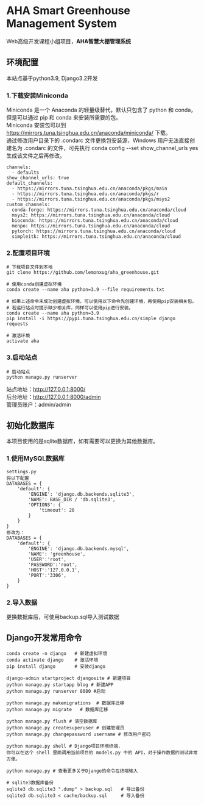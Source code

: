 # AHA Smart Greenhouse Management System
Web高级开发课程小组项目，**AHA智慧大棚管理系统**
## 环境配置
本站点基于python3.9, Django3.2开发
### 1.下载安装Miniconda
Miniconda 是一个 Anaconda 的轻量级替代，默认只包含了 python 和 conda，但是可以通过 pip 和 conda 来安装所需要的包。   
Miniconda 安装包可以到 https://mirrors.tuna.tsinghua.edu.cn/anaconda/miniconda/ 下载。   
通过修改用户目录下的 .condarc 文件更换包安装源，Windows 用户无法直接创建名为 .condarc 的文件，可先执行 conda config --set show_channel_urls yes 生成该文件之后再修改。   
```
channels:
  - defaults
show_channel_urls: true
default_channels:
  - https://mirrors.tuna.tsinghua.edu.cn/anaconda/pkgs/main
  - https://mirrors.tuna.tsinghua.edu.cn/anaconda/pkgs/r
  - https://mirrors.tuna.tsinghua.edu.cn/anaconda/pkgs/msys2
custom_channels:
  conda-forge: https://mirrors.tuna.tsinghua.edu.cn/anaconda/cloud
  msys2: https://mirrors.tuna.tsinghua.edu.cn/anaconda/cloud
  bioconda: https://mirrors.tuna.tsinghua.edu.cn/anaconda/cloud
  menpo: https://mirrors.tuna.tsinghua.edu.cn/anaconda/cloud
  pytorch: https://mirrors.tuna.tsinghua.edu.cn/anaconda/cloud
  simpleitk: https://mirrors.tuna.tsinghua.edu.cn/anaconda/cloud
```
### 2.配置项目环境
```
# 下载项目文件到本地
git clone https://github.com/lemonxug/aha_greenhouse.git

# 使用conda创建虚拟环境
conda create --name aha python=3.9 --file requirements.txt

# 如果上述命令未成功创建虚拟环境，可以使用以下命令先创建环境，再使用pip安装相关包。
# 若运行站点时提示缺少相关库，同样可以使用pip进行安装。
conda create --name aha python=3.9
pip install -i https://pypi.tuna.tsinghua.edu.cn/simple django requests

# 激活环境
activate aha
```
### 3.启动站点
```
# 启动站点
python manage.py runserver
```
站点地址：http://127.0.0.1:8000/     
后台地址：http://127.0.0.1:8000/admin    
管理员账户：admin/admin   

## 初始化数据库
本项目使用的是sqlite数据库，如有需要可以更换为其他数据库。
### 1.使用MySQL数据库
```
settings.py
将以下配置
DATABASES = {
    'default': {
        'ENGINE': 'django.db.backends.sqlite3',
        'NAME': BASE_DIR / 'db.sqlite3',
        'OPTIONS': {
            'timeout': 20
        }
    }
}
修改为：
DATABASES = {
    'default': {
        'ENGINE': 'django.db.backends.mysql',
        'NAME': 'greenhouse',
        'USER':'root',
        'PASSWORD':'root',
        'HOST':'127.0.0.1',
        'PORT':'3306',
    }
}
```
### 2.导入数据
更换数据库后，可使用backup.sql导入测试数据
   
## Django开发常用命令
```
conda create -n django   # 新建虚拟环境
conda activate django    # 激活环境
pip install django       # 安装django

django-admin startproject djangosite # 新建项目
python manage.py startapp blog # 新建APP
python manage.py runserver 8080 #启动

python manage.py makemigrations  # 数据库迁移
python manage.py migrate   # 数据库迁移

python manage.py flush # 清空数据库
python manage.py createsuperuser # 创建管理员
python manage.py changepassword username # 修改用户密码

python manage.py shell # Django项目环境终端，
你可以在这个 shell 里面调用当前项目的 models.py 中的 API，对于操作数据的测试非常方便。

python manage.py # 查看更多关于Django的命令在终端输入

# sqlite3数据库备份
sqlite3 db.sqlite3 ".dump" > backup.sql   # 导出备份
sqlite3 db.sqlite3 < cache/backup.sql     # 导入备份
```